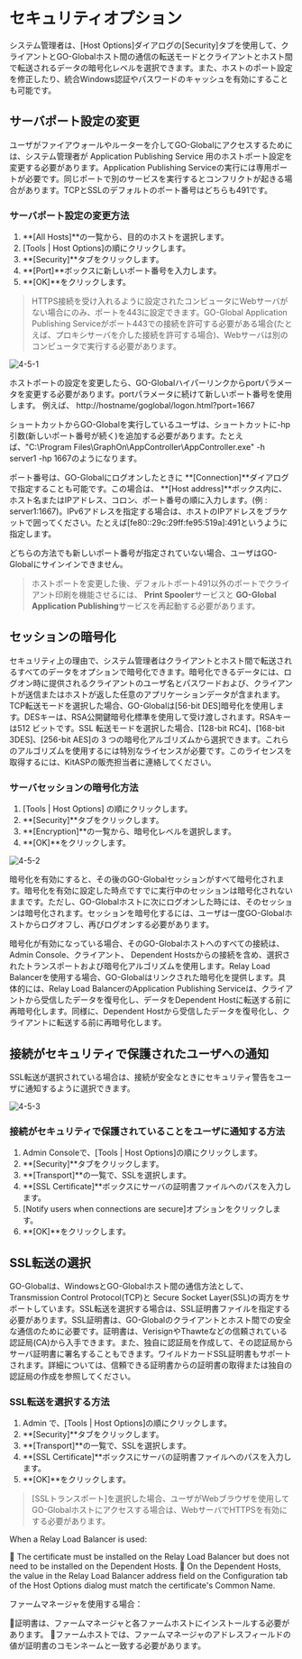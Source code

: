 # セキュリティオプション

システム管理者は、[Host Options]ダイアログの[Security]タブを使用して、クライアントとGO-Globalホスト間の通信の転送モードとクライアントとホスト間で転送されるデータの暗号化レベルを選択できます。また、ホストのポート設定を修正したり、統合Windows認証やパスワードのキャッシュを有効にすることも可能です。


## サーバポート設定の変更

ユーザがファイアウォールやルーターを介してGO-Globalにアクセスするためには、システム管理者が Application Publishing Service 用のホストポート設定を変更する必要があります。Application Publishing Serviceの実行には専用ポートが必要です。同じポートで別のサービスを実行するとコンフリクトが起きる場合があります。TCPとSSLのデフォルトのポート番号はどちらも491です。

### サーバポート設定の変更方法

1. **[All Hosts]**の一覧から、目的のホストを選択します。
2. [Tools | Host Options]の順にクリックします。
3. **[Security]**タブをクリックします。
4. **[Port]**ボックスに新しいポート番号を入力します。
5. **[OK]**をクリックします。

>HTTPS接続を受け入れるように設定されたコンピュータにWebサーバがない場合にのみ、ポートを443に設定できます。GO-Global Application Publishing Serviceがポート443での接続を許可する必要がある場合(たとえば、プロキシサーバを介した接続を許可する場合)、Webサーバは別のコンピュータで実行する必要があります。

![4-5-1](/img/4-5-1.png) 

ホストポートの設定を変更したら、GO-Globalハイパーリンクからportパラメータを変更する必要があります。portパラメータに続けて新しいポート番号を使用します。 例えば、 http://hostname/goglobal/logon.html?port=1667

ショートカットからGO-Globalを実行しているユーザは、ショートカットに-hp引数(新しいポート番号が続く)を追加する必要があります。たとえば、"C:\Program Files\GraphOn\AppController\AppController.exe" -h server1 -hp 1667のようになります。

ポート番号は、GO-Globalにログオンしたときに **[Connection]**ダイアログで指定することも可能です。この場合は、 **[Host address]**ボックス内に、ホスト名またはIPアドレス、コロン、ポート番号の順に入力します。(例 : server1:1667)。IPv6アドレスを指定する場合は、ホストのIPアドレスをブラケットで囲ってください。たとえば[fe80::29c:29ff:fe95:519a]:491というように指定します。

どちらの方法でも新しいポート番号が指定されていない場合、ユーザはGO-Globalにサインインできません。

>ホストポートを変更した後、デフォルトポート491以外のポートでクライアント印刷を機能させるには、 **Print Spooler**サービスと **GO-Global Application Publishing**サービスを再起動する必要があります。

## セッションの暗号化

セキュリティ上の理由で、システム管理者はクライアントとホスト間で転送されるすべてのデータをオプションで暗号化できます。暗号化できるデータには、ログオン時に提供されるクライアントのユーザ名とパスワードおよび、クライアントが送信またはホストが返した任意のアプリケーションデータが含まれます。TCP転送モードを選択した場合、GO-Globalは[56-bit DES]暗号化を使用します。DESキーは、RSA公開鍵暗号化標準を使用して受け渡しされます。RSAキーは512 ビットです。SSL 転送モードを選択した場合、[128-bit RC4]、[168-bit 3DES]、[256-bit AES]の 3 つの暗号化アルゴリズムから選択できます。これらのアルゴリズムを使用するには特別なライセンスが必要です。このライセンスを取得するには、KitASPの販売担当者に連絡してください。

### サーバセッションの暗号化方法

1. [Tools | Host Options] の順にクリックします。
2. **[Security]**タブをクリックします。
3. **[Encryption]**の一覧から、暗号化レベルを選択します。
4. **[OK]**をクリックします。

![4-5-2](/img/4-5-2.png) 

暗号化を有効にすると、その後のGO-Globalセッションがすべて暗号化されます。暗号化を有効に設定した時点ですでに実行中のセッションは暗号化されないままです。ただし、GO-Globalホストに次にログオンした時には、そのセッションは暗号化されます。セッションを暗号化するには、ユーザは一度GO-Globalホストからログオフし、再びログオンする必要があります。

暗号化が有効になっている場合、そのGO-Globalホストへのすべての接続は、Admin Console、クライアント、 Dependent Hostsからの接続を含め、選択されたトランスポートおよび暗号化アルゴリズムを使用します。Relay Load Balancerを使用する場合、GO-Globalはリンクされた暗号化を提供します。具体的には、Relay Load BalancerのApplication Publishing Serviceは、クライアントから受信したデータを復号化し、データをDependent Hostに転送する前に再暗号化します。同様に、Dependent Hostから受信したデータを復号化し、クライアントに転送する前に再暗号化します。

## 接続がセキュリティで保護されたユーザへの通知

SSL転送が選択されている場合は、接続が安全なときにセキュリティ警告をユーザに通知するように選択できます。

![4-5-3](/img/4-5-3.png) 

### 接続がセキュリティで保護されていることをユーザに通知する方法

1. Admin Consoleで、[Tools | Host Options]の順にクリックします。
2. **[Security]**タブをクリックします。
3. **[Transport]**の一覧で、SSLを選択します。
4. **[SSL Certificate]**ボックスにサーバの証明書ファイルへのパスを入力します。
5. [Notify users when connections are secure]オプションをクリックします。
6. **[OK]**をクリックします。

## SSL転送の選択

GO-Globalは、WindowsとGO-Globalホスト間の通信方法として、Transmission Control Protocol(TCP)と Secure Socket Layer(SSL)の両方をサポートしています。SSL転送を選択する場合は、SSL証明書ファイルを指定する必要があります。SSL証明書は、GO-Globalのクライアントとホスト間での安全な通信のために必要です。証明書は、VerisignやThawteなどの信頼されている認証局(CA)から入手できます。また、独自に認証局を作成して、その認証局からサーバ証明書に署名することもできます。ワイルドカードSSL証明書もサポートされます。詳細については、信頼できる証明書からの証明書の取得または独自の認証局の作成を参照してください。

### SSL転送を選択する方法

1. Admin で、[Tools | Host Options]の順にクリックします。
2. **[Security]**タブをクリックします。
3. **[Transport]**の一覧で、SSLを選択します。
4. **[SSL Certificate]**ボックスにサーバの証明書ファイルへのパスを入力します。
5. **[OK]**をクリックします。

>[SSLトランスポート]を選択した場合、ユーザがWebブラウザを使用してGO-Globalホストにアクセスする場合は、WebサーバでHTTPSを有効にする必要があります。

When a Relay Load Balancer is used:

 The certificate must be installed on the Relay Load Balancer but does not need to be installed on the Dependent Hosts.
 On the Dependent Hosts, the value in the Relay Load Balancer address field on the Configuration tab of the Host Options dialog must match the certificate's Common Name.

ファームマネージャを使用する場合：

証明書は、ファームマネージャと各ファームホストにインストールする必要があります。
ファームホストでは、ファームマネージャのアドレスフィールドの値が証明書のコモンネームと一致する必要があります。


